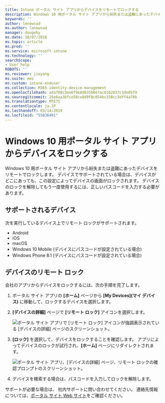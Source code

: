 ```yaml
---
title: Intune ポータル サイト アプリからデバイスをリモートでロックする
description: Windows 10 用ポータル サイト アプリから紛失または盗難にあったデバイスをリモートでロックする
keywords: ''
author: lenewsad
ms.author: lanewsad
manager: dougeby
ms.date: 10/07/2018
ms.topic: article
ms.prod: ''
ms.service: microsoft-intune
ms.technology: ''
searchScope:
- User help
ROBOTS: ''
ms.reviewer: jieyang
ms.suite: ems
ms.custom: intune-enduser
ms.collection: M365-identity-device-management
ms.openlocfilehash: ada708c3ea6f9e8d835b667ac8162037c1de05f9
ms.sourcegitcommit: 25e6aa3bfce58ce8d9f8c054bc338cc3dff4a78b
ms.translationtype: MTE75
ms.contentlocale: ja-JP
ms.lasthandoff: 03/14/2019
ms.locfileid: "55836491"
---
```

# <a name="lock-your-device-from-the-company-portal-app-for-windows-10"></a>Windows 10 用ポータル サイト アプリからデバイスをロックする

Windows 10 用ポータル サイト アプリから紛失または盗難にあったデバイスをリモートでロックします。 デバイスでサポートされている場合は、デバイスがどこにあっても、この設定によってデバイスの画面がロックされます。 デバイスのロックを解除してもう一度使用するには、正しいパスコードを入力する必要があります。

## <a name="supported-devices"></a>サポートされるデバイス

次を実行しているデバイス上でリモート ロックがサポートされます。  

  * Android
  * iOS
  * macOS
  * Windows 10 Mobile (デバイスにパスコードが設定されている場合)
  * Windows Phone 8.1 (デバイスにパスコードが設定されている場合) 
  
## <a name="remote-lock-device"></a>デバイスのリモート ロック
会社のアプリからデバイスをロックするには、次の手順を完了します。  

1. ポータル サイト アプリの **[ホーム]** ページから **[My Devices]\(マイ デバイス\)** に移動して、ロックするデバイスを選択します。

2. **[デバイスの詳細]** ページで **[リモート ロック]** アイコンを選択します。  


   ![ポータル サイト アプリで [リモート ロック] アイコンが強調表示されている [デバイスの詳細] ページのスクリーンショット。](./media/1804_remote_lock_Windows_CPapp_05.png)  

3. **[ロック]** を選択して、デバイスをロックすることを確認します。 アプリによってデバイスのロックが試行され、**[ホーム]** ページにリダイレクトされます。  


   ![ポータル サイト アプリ、[デバイスの詳細] ページ、リモート ロックの確認プロンプトのスクリーンショット。](./media/1804_remote_lock_Windows_CPapp_06.png)  

4. デバイスを検索する場合は、パスコードを入力してロックを解除します。  

サポートが必要な場合は、 社内サポートに問い合わせてください。 連絡先情報については、[ポータル サイト Web サイト](https://go.microsoft.com/fwlink/?linkid=2010980)をご確認ください。
